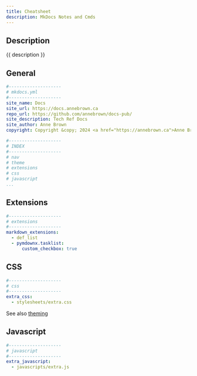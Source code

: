 ```yaml
---
title: Cheatsheet
description: MkDocs Notes and Cmds
---
```


## Description

{{ description }}

## General

```yml
#--------------------
# mkdocs.yml
#--------------------
site_name: Docs
site_url: https://docs.annebrown.ca
repo_url: https://github.com/annebrown/docs-pub/
site_description: Tech Ref Docs
site_author: Anne Brown
copyright: Copyright &copy; 2024 <a href="https://annebrown.ca">Anne Brown</a>

#--------------------
# INDEX
#--------------------
# nav
# theme
# extensions
# css
# javascript
...
```

## Extensions

```yml
#--------------------
# extensions
#--------------------
markdown_extensions:
  - def_list
  - pymdownx.tasklist:
      custom_checkbox: true
```

## CSS

```yml
#--------------------
# css
#--------------------
extra_css:
  - stylesheets/extra.css
```

See also [theming](theming.md)

## Javascript

```yml
#--------------------
# javascript
#--------------------
extra_javascript:
  - javascripts/extra.js
```
